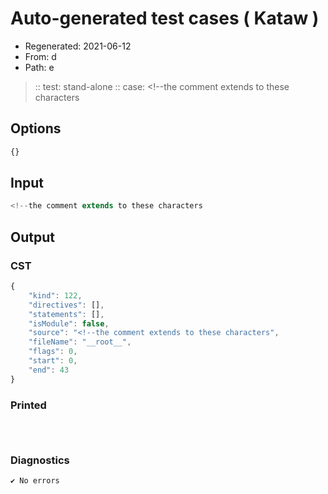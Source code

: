 # Auto-generated test cases ( Kataw )
- Regenerated: 2021-06-12
- From: d
- Path: e
> :: test: stand-alone
> :: case: <!--the comment extends to these characters
## Options

`````js
{}
`````
## Input

`````js
<!--the comment extends to these characters
`````
## Output

### CST

```javascript
{
    "kind": 122,
    "directives": [],
    "statements": [],
    "isModule": false,
    "source": "<!--the comment extends to these characters",
    "fileName": "__root__",
    "flags": 0,
    "start": 0,
    "end": 43
}
```

### Printed

```javascript

  
```

### Diagnostics

```javascript
✔ No errors
```

